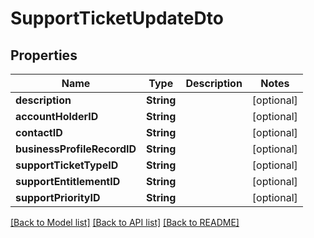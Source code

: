 # SupportTicketUpdateDto

## Properties
Name | Type | Description | Notes
------------ | ------------- | ------------- | -------------
**description** | **String** |  | [optional] 
**accountHolderID** | **String** |  | [optional] 
**contactID** | **String** |  | [optional] 
**businessProfileRecordID** | **String** |  | [optional] 
**supportTicketTypeID** | **String** |  | [optional] 
**supportEntitlementID** | **String** |  | [optional] 
**supportPriorityID** | **String** |  | [optional] 

[[Back to Model list]](../README.md#documentation-for-models) [[Back to API list]](../README.md#documentation-for-api-endpoints) [[Back to README]](../README.md)


